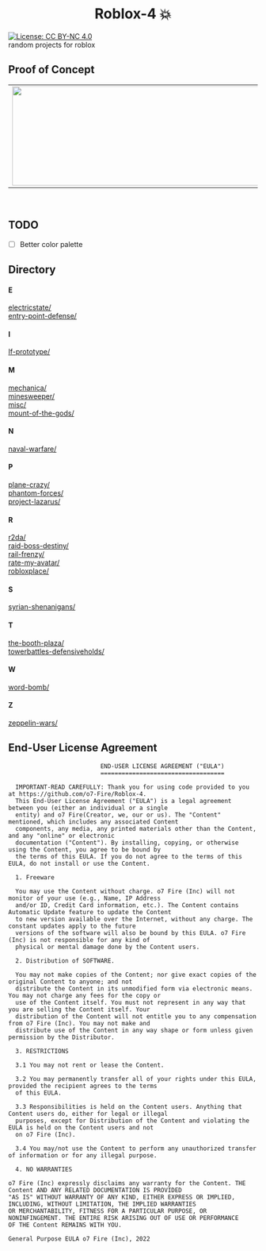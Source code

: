 # <center>Roblox-4 💥</center>
[![License: CC BY-NC 4.0](https://i.creativecommons.org/l/by-nc/4.0/88x31.png)](https://creativecommons.org/licenses/by-nc/4.0/)
\
random projects for roblox

## Proof of Concept

<table align="center">
  <tbody>
    <tr>
      <td align="center">
          <img src="https://media.discordapp.net/attachments/921595377923268708/1039887568352849940/test.png" width="500" height="200"/>
        </td>
      <td align="center">
          <img src="https://external-content.duckduckgo.com/iu/?u=https%3A%2F%2Fi.vgy.me%2FBLqJ2K.png" width="500" height="200"/>
      </td>
      <td align="center">
          <img src="https://external-content.duckduckgo.com/iu/?u=https%3A%2F%2Fi.vgy.me%2FDul269.png" width="500" height="200"/>
      </td>
      <td align="center">
          <img src="https://media.discordapp.net/attachments/1020657391831896115/1041702024502329354/image.png" width="500" height="200"/>
      </td>
    </tr>
  </tbody>
</table>
<br />


## TODO

- [ ] Better color palette

## Directory
#### E
[electricstate/](/electricstate/)
\
[entry-point-defense/](/entry-point-defense/)

#### I
[If-prototype/](/If-prototype/)

#### M
[mechanica/](/mechanica/)
\
[minesweeper/](/minesweeper/)
\
[misc/](/misc/)
\
[mount-of-the-gods/](/mount-of-the-gods/)

#### N
[naval-warfare/](/naval-warfare/)

#### P 
[plane-crazy/](/plane-crazy/)
\
[phantom-forces/](/phantom-forces/)
\
[project-lazarus/](/project-lazarus/)

#### R
[r2da/](/r2da/)
\
[raid-boss-destiny/](/raid-boss-destiny/)
\
[rail-frenzy/](/rail-frenzy/)
\
[rate-my-avatar/](/rate-my-avatar/)
\
[robloxplace/](/robloxplace/)

#### S
[syrian-shenanigans/](/syrian-shenanigans/)

#### T
[the-booth-plaza/](/the-booth-plaza/)
\
[towerbattles-defensiveholds/](/towerbattles-defensiveholds/)

#### W
[word-bomb/](/word-bomb/)

#### Z
[zeppelin-wars/](/zeppelin-wars/)

## End-User License Agreement
```
                          END-USER LICENSE AGREEMENT ("EULA")
                          ===================================

  IMPORTANT-READ CAREFULLY: Thank you for using code provided to you at https://github.com/o7-Fire/Roblox-4.
  This End-User License Agreement ("EULA") is a legal agreement between you (either an individual or a single
  entity) and o7 Fire(Creator, we, our or us). The "Content" mentioned, which includes any associated Content
  components, any media, any printed materials other than the Content, and any "online" or electronic
  documentation ("Content"). By installing, copying, or otherwise using the Content, you agree to be bound by
  the terms of this EULA. If you do not agree to the terms of this EULA, do not install or use the Content.

  1. Freeware

  You may use the Content without charge. o7 Fire (Inc) will not monitor of your use (e.g., Name, IP Address 
  and/or ID, Credit Card information, etc.). The Content contains Automatic Update feature to update the Content
  to new version available over the Internet, without any charge. The constant updates apply to the future 
  versions of the software will also be bound by this EULA. o7 Fire (Inc) is not responsible for any kind of
  physical or mental damage done by the Content users.

  2. Distribution of SOFTWARE.

  You may not make copies of the Content; nor give exact copies of the original Content to anyone; and not 
  distribute the Content in its unmodified form via electronic means. You may not charge any fees for the copy or
  use of the Content itself. You must not represent in any way that you are selling the Content itself. Your
  distribution of the Content will not entitle you to any compensation from o7 Fire (Inc). You may not make and
  distribute use of the Content in any way shape or form unless given permission by the Distributor.

  3. RESTRICTIONS
  
  3.1 You may not rent or lease the Content.

  3.2 You may permanently transfer all of your rights under this EULA, provided the recipient agrees to the terms 
  of this EULA. 
  
  3.3 Responsibilities is held on the Content users. Anything that Content users do, either for legal or illegal
  purposes, except for Distribution of the Content and violating the EULA is held on the Content users and not 
  on o7 Fire (Inc).

  3.4 You may/not use the Content to perform any unauthorized transfer of information or for any illegal purpose.
  
  4. NO WARRANTIES

o7 Fire (Inc) expressly disclaims any warranty for the Content. THE Content AND ANY RELATED DOCUMENTATION IS PROVIDED
"AS IS" WITHOUT WARRANTY OF ANY KIND, EITHER EXPRESS OR IMPLIED, INCLUDING, WITHOUT LIMITATION, THE IMPLIED WARRANTIES
OR MERCHANTABILITY, FITNESS FOR A PARTICULAR PURPOSE, OR NONINFINGEMENT. THE ENTIRE RISK ARISING OUT OF USE OR PERFORMANCE
OF THE Content REMAINS WITH YOU.

General Purpose EULA o7 Fire (Inc), 2022

```


